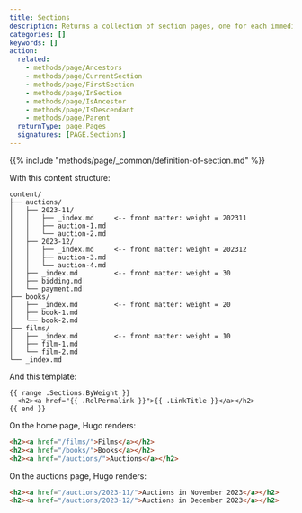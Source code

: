 ```yaml
---
title: Sections
description: Returns a collection of section pages, one for each immediate descendant section of the given page.
categories: []
keywords: []
action:
  related:
    - methods/page/Ancestors
    - methods/page/CurrentSection
    - methods/page/FirstSection
    - methods/page/InSection
    - methods/page/IsAncestor
    - methods/page/IsDescendant
    - methods/page/Parent
  returnType: page.Pages
  signatures: [PAGE.Sections]
---
```


{{% include "methods/page/_common/definition-of-section.md" %}}

With this content structure:

```text
content/
├── auctions/
│   ├── 2023-11/
│   │   ├── _index.md     <-- front matter: weight = 202311
│   │   ├── auction-1.md
│   │   └── auction-2.md
│   ├── 2023-12/
│   │   ├── _index.md     <-- front matter: weight = 202312
│   │   ├── auction-3.md
│   │   └── auction-4.md
│   ├── _index.md         <-- front matter: weight = 30
│   ├── bidding.md
│   └── payment.md
├── books/
│   ├── _index.md         <-- front matter: weight = 20
│   ├── book-1.md
│   └── book-2.md
├── films/
│   ├── _index.md         <-- front matter: weight = 10
│   ├── film-1.md
│   └── film-2.md
└── _index.md
```

And this template:

```go-html-template
{{ range .Sections.ByWeight }}
  <h2><a href="{{ .RelPermalink }}">{{ .LinkTitle }}</a></h2>
{{ end }}
```

On the home page, Hugo renders:

```html
<h2><a href="/films/">Films</a></h2>
<h2><a href="/books/">Books</a></h2>
<h2><a href="/auctions/">Auctions</a></h2>
```

On the auctions page, Hugo renders:

```html
<h2><a href="/auctions/2023-11/">Auctions in November 2023</a></h2>
<h2><a href="/auctions/2023-12/">Auctions in December 2023</a></h2>
```
